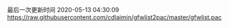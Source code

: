 最后一次更新时间 2020-05-13 04:30:09
https://raw.githubusercontent.com/cdlaimin/gfwlist2pac/master/gfwlist.pac

